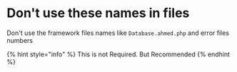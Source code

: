 # Don't use these names in files

Don't use the framework files names like `Database.ahmed.php` and error files numbers

{% hint style="info" %}
This is not Required. But Recommended
{% endhint %}
